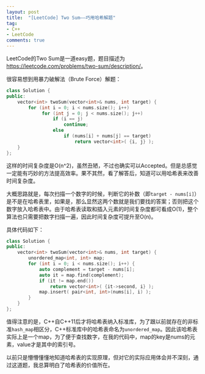 ```yaml
---
layout: post
title:  "[LeetCode] Two Sum——巧用哈希解题"
tag:
- C++
- LeetCode
comments: true
---
```


LeetCode的Two Sum是一道easy题，题目描述为<https://leetcode.com/problems/two-sum/description/>。

很容易想到用暴力破解法（Brute Force）解题：

```cpp
class Solution {
public:
    vector<int> twoSum(vector<int>& nums, int target) {
        for (int i = 0; i < nums.size(); i++)
             for (int j = 0; j < nums.size(); j++)
                 if (i == j)
                     continue;
                 else
                     if (nums[i] + nums[j] == target)
                         return vector<int>( {i, j} );
    }
};
```

这样的时间复杂度是O(n^2)，虽然丑陋，不过也确实可以Accepted。但是总感觉一定能有巧妙的方法提高效率。果不其然，看了解答后，知道可以用哈希表来改善时间复杂度。

大概思路就是，每次扫描一个数字的时候，判断它的补数（即`target - nums[i]`）是不是在哈希表里，如果是，那么显然这两个数就是我们要找的答案；否则把这个数字放入哈希表中。由于哈希表读取和插入元素的时间复杂度都可看成O(1)，整个算法也只需要把数字扫描一遍，因此时间复杂度可提升至O(n)。

具体代码如下：

```cpp
class Solution {
public:
    vector<int> twoSum(vector<int>& nums, int target) {
        unordered_map<int, int> map;
        for (int i = 0; i < nums.size(); i++) {
            auto complement = target - nums[i];
            auto it = map.find(complement);
            if (it != map.end())
                return vector<int>( {it->second, i} );
            map.insert( pair<int, int>(nums[i], i) );
        }
    }
};
```

值得注意的是，C++自C++11后才将哈希表纳入标准库，为了跟以前就存在的非标准`hash_map`相区分，C++标准库中的哈希表命名为`unordered_map`。因此该哈希表实际上是一个map，为了便于查找数字，在我的代码中，map的key是nums的元素，value才是其中的索引号。

以前只是懵懵懂懂地知道哈希表的实现原理，但对它的实际应用体会并不深刻，通过这道题，我总算明白了哈希表的价值所在。